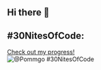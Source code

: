 ## Hi there 👋

<!--
**HugoHL-Pommgo/HugoHL-Pommgo** is a ✨ _special_ ✨ repository because its `README.md` (this file) appears on your GitHub profile.

Here are some ideas to get you started:

- 🔭 I’m currently working on ...
- 🌱 I’m currently learning ...
- 👯 I’m looking to collaborate on ...
- 🤔 I’m looking for help with ...
- 💬 Ask me about ...
- 📫 How to reach me: ...
- 😄 Pronouns: ...
- ⚡ Fun fact: ...
-->
## #30NitesOfCode:
  [Check out my progress!](https://www.codedex.io/@Pommgo/30-nites-of-code)  
  ![@Pommgo #30NitesOfCode](https://www.codedex.io/api/petStatus?user=Pommgo)
